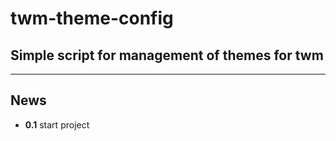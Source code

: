 # twm-theme-config

## Simple script for management of themes for twm
---

## News
* **0.1**  start project

